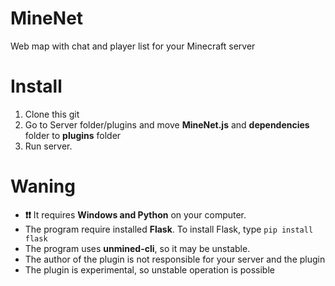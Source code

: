 # MineNet
Web map with chat and player list for your Minecraft server

# Install
1. Clone this git
2. Go to Server folder/plugins and move **MineNet.js** and **dependencies** folder to **plugins** folder
3. Run server.

# Waning
- **❗❗** It requires **Windows and Python** on your computer.
- The program require installed **Flask**. To install Flask, type `pip install flask`
- The program uses **unmined-cli**, so it may be unstable.
- The author of the plugin is not responsible for your server and the plugin
- The plugin is experimental, so unstable operation is possible
